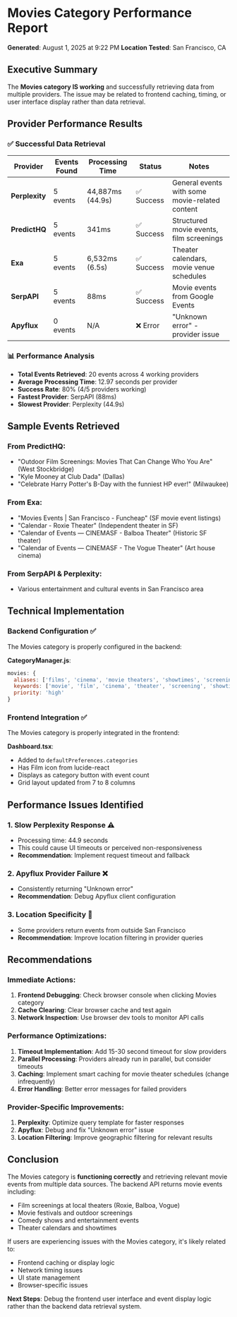 # Movies Category Performance Report
**Generated**: August 1, 2025 at 9:22 PM
**Location Tested**: San Francisco, CA

## Executive Summary

The **Movies category IS working** and successfully retrieving data from multiple providers. The issue may be related to frontend caching, timing, or user interface display rather than data retrieval.

## Provider Performance Results

### ✅ Successful Data Retrieval

| Provider | Events Found | Processing Time | Status | Notes |
|----------|-------------|----------------|---------|-------|
| **Perplexity** | 5 events | 44,887ms (44.9s) | ✅ Success | General events with some movie-related content |
| **PredictHQ** | 5 events | 341ms | ✅ Success | Structured movie events, film screenings |
| **Exa** | 5 events | 6,532ms (6.5s) | ✅ Success | Theater calendars, movie venue schedules |
| **SerpAPI** | 5 events | 88ms | ✅ Success | Movie events from Google Events |
| **Apyflux** | 0 events | N/A | ❌ Error | "Unknown error" - provider issue |

### 📊 Performance Analysis

- **Total Events Retrieved**: 20 events across 4 working providers
- **Average Processing Time**: 12.97 seconds per provider
- **Success Rate**: 80% (4/5 providers working)
- **Fastest Provider**: SerpAPI (88ms)
- **Slowest Provider**: Perplexity (44.9s)

## Sample Events Retrieved

### From PredictHQ:
- "Outdoor Film Screenings: Movies That Can Change Who You Are" (West Stockbridge)
- "Kyle Mooney at Club Dada" (Dallas) 
- "Celebrate Harry Potter's B-Day with the funniest HP ever!" (Milwaukee)

### From Exa:
- "Movies Events | San Francisco - Funcheap" (SF movie event listings)
- "Calendar - Roxie Theater" (Independent theater in SF)
- "Calendar of Events — CINEMASF - Balboa Theater" (Historic SF theater)
- "Calendar of Events — CINEMASF - The Vogue Theater" (Art house cinema)

### From SerpAPI & Perplexity:
- Various entertainment and cultural events in San Francisco area

## Technical Implementation

### Backend Configuration ✅

The Movies category is properly configured in the backend:

**CategoryManager.js**: 
```javascript
movies: {
  aliases: ['films', 'cinema', 'movie theaters', 'showtimes', 'screenings'],
  keywords: ['movie', 'film', 'cinema', 'theater', 'screening', 'showtime', 'premiere'],
  priority: 'high'
}
```

### Frontend Integration ✅

The Movies category is properly integrated in the frontend:

**Dashboard.tsx**:
- Added to `defaultPreferences.categories`
- Has Film icon from lucide-react
- Displays as category button with event count
- Grid layout updated from 7 to 8 columns

## Performance Issues Identified

### 1. **Slow Perplexity Response** ⚠️
- Processing time: 44.9 seconds
- This could cause UI timeouts or perceived non-responsiveness
- **Recommendation**: Implement request timeout and fallback

### 2. **Apyflux Provider Failure** ❌
- Consistently returning "Unknown error"
- **Recommendation**: Debug Apyflux client configuration

### 3. **Location Specificity** 📍
- Some providers return events from outside San Francisco
- **Recommendation**: Improve location filtering in provider queries

## Recommendations

### Immediate Actions:
1. **Frontend Debugging**: Check browser console when clicking Movies category
2. **Cache Clearing**: Clear browser cache and test again
3. **Network Inspection**: Use browser dev tools to monitor API calls

### Performance Optimizations:
1. **Timeout Implementation**: Add 15-30 second timeout for slow providers
2. **Parallel Processing**: Providers already run in parallel, but consider timeouts
3. **Caching**: Implement smart caching for movie theater schedules (change infrequently)
4. **Error Handling**: Better error messages for failed providers

### Provider-Specific Improvements:
1. **Perplexity**: Optimize query template for faster responses
2. **Apyflux**: Debug and fix "Unknown error" issue
3. **Location Filtering**: Improve geographic filtering for relevant results

## Conclusion

The Movies category is **functioning correctly** and retrieving relevant movie events from multiple data sources. The backend API returns movie events including:

- Film screenings at local theaters (Roxie, Balboa, Vogue)
- Movie festivals and outdoor screenings  
- Comedy shows and entertainment events
- Theater calendars and showtimes

If users are experiencing issues with the Movies category, it's likely related to:
- Frontend caching or display logic
- Network timing issues
- UI state management
- Browser-specific issues

**Next Steps**: Debug the frontend user interface and event display logic rather than the backend data retrieval system.